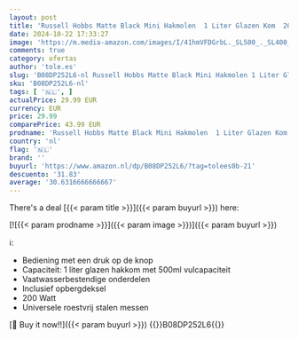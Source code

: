 ```yaml
---
layout: post
title: 'Russell Hobbs Matte Black Mini Hakmolen  1 Liter Glazen Kom  200 Watt  Inclusief Opbergdeksel  24662-56'
date: 2024-10-22 17:33:27
image: 'https://m.media-amazon.com/images/I/41hmVFDGrbL._SL500_._SL400_.jpg'
comments: true
category: ofertas
author: 'tole.es'
slug: 'B08DP252L6-nl Russell Hobbs Matte Black Mini Hakmolen 1 Liter Glazen Kom...'
sku: 'B08DP252L6-nl'
tags: [ '🇳🇱', ]
actualPrice: 29.99 EUR
currency: EUR
price: 29.99
comparePrice: 43.99 EUR
prodname: 'Russell Hobbs Matte Black Mini Hakmolen  1 Liter Glazen Kom  200 Watt  Inclusief Opbergdeksel  24662-56'
country: 'nl'
flag: '🇳🇱'
brand: ''
buyurl: 'https://www.amazon.nl/dp/B08DP252L6/?tag=tolees0b-21'
descuento: '31.83'
average: '30.6316666666667'
---
```


There's a deal [{{< param title >}}]({{< param buyurl >}})  here:

[![{{< param prodname >}}]({{< param image >}})]({{< param buyurl >}})

ℹ️:

- Bediening met een druk op de knop
- Capaciteit: 1 liter glazen hakkom met 500ml vulcapaciteit
- Vaatwasserbestendige onderdelen
- Inclusief opbergdeksel
- 200 Watt
- Universele roestvrij stalen messen

[🛒 Buy it now!!]({{< param buyurl >}})
{{<world>}}B08DP252L6{{</world>}}
